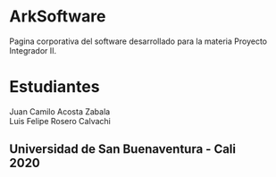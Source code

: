 # ArkSoftware
Pagina corporativa del software desarrollado para la materia Proyecto Integrador II.

# Estudiantes
Juan Camilo Acosta Zabala <br>
Luis Felipe Rosero Calvachi





<h2>
Universidad de San Buenaventura - Cali <br>
2020
